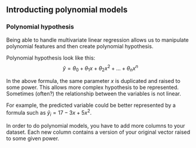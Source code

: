 ## Introducting polynomial models

### Polynomial hypothesis
Being able to handle multivariate linear regression allows us to manipulate polynomial features and then create polynomial hypothesis. 

Polynomial hypothesis look like this: 
$$
\hat{y} = \theta_0 + \theta_1 x  +\theta_2 x^{2} + \dots + \theta_n x^{n}
$$  

In the above formula, the same parameter $x$ is duplicated and raised to some power. This allows more complex hypothesis to be represented.  
Sometimes (often?) the relationship between the variables is not linear.  
  
For example, the predicted variable could be better represented by a formula such as $\hat{y}_i = 17 -  3x  + 5 x^{2}$.

In order to do polynomial models, you have to add more columns to your dataset. Each new column contains a version of your original vector raised to some given power. 